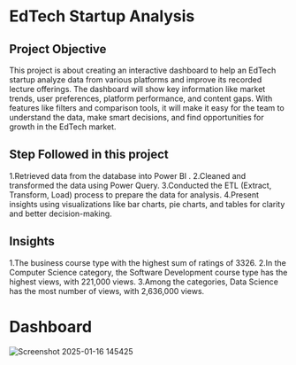 # EdTech Startup Analysis
## Project Objective
This project is about creating an interactive dashboard to help an EdTech startup analyze data from various platforms and improve its recorded lecture offerings. The dashboard will show key information like market trends, user preferences, platform performance, and content gaps. With features like filters and comparison tools, it will make it easy for the team to understand the data, make smart decisions, and find opportunities for growth in the EdTech market.
## Step Followed in this project
1.Retrieved data from the database into Power BI .
2.Cleaned and transformed the data using Power Query.
3.Conducted the ETL (Extract, Transform, Load) process to prepare the data for analysis.
4.Present insights using visualizations like bar charts, pie charts, and tables for clarity and better decision-making.
## Insights
1.The business course type with the highest sum of ratings of 3326.
2.In the Computer Science category, the Software Development course type has the highest views, with 221,000 views.
3.Among the categories, Data Science has the most number of views, with 2,636,000 views.
# Dashboard
![Screenshot 2025-01-16 145425](https://github.com/user-attachments/assets/bd29ca2b-9281-4337-a51b-7a45ea0c1d92)


